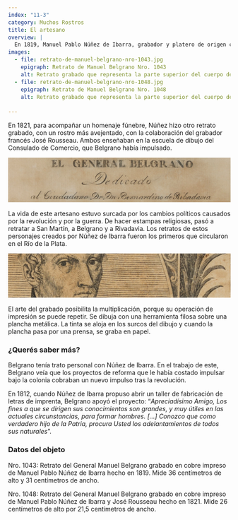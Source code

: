 ```yaml
---
index: "11-3"
category: Muchos Rostros
title: El artesano
overview: |
  En 1819, Manuel Pablo Núñez de Ibarra, grabador y platero de origen correntino, realizó un retrato grabado de Belgrano. Lo representó vestido como general sobre símbolos que representaban sus victorias militares.
images:
  - file: retrato-de-manuel-belgrano-nro-1043.jpg
    epigraph: Retrato de Manuel Belgrano Nro. 1043
    alt: Retrato grabado que representa la parte superior del cuerpo de Belgrano. Incluyen la cabeza, los hombros, el nacimiento de los brazos y el pecho. Porta su uniforme militar. 
  - file: retrato-de-manuel-belgrano-nro-1048.jpg
    epigraph: Retrato de Manuel Belgrano Nro. 1048
    alt: Retrato grabado que representa la parte superior del cuerpo de Belgrano. Incluyen la cabeza, los hombros, el nacimiento de los brazos y el pecho. Porta su uniforme militar.

---
```



En 1821, para acompañar un homenaje fúnebre, Núñez hizo otro retrato grabado, con un rostro más avejentado, con la colaboración del grabador francés José Rousseau. Ambos enseñaban en la escuela de dibujo del Consulado de Comercio, que Belgrano había impulsado.

![Detalle del objeto](./eje11-3-a.jpg)

La vida de este artesano estuvo surcada por los cambios políticos causados por la revolución y por la guerra. De hacer estampas religiosas, pasó a retratar a San Martín, a Belgrano y a Rivadavia. Los retratos de estos personajes creados por Núñez de Ibarra fueron los primeros que circularon en el Río de la Plata.

![Detalle del objeto](./eje11-3-b.jpg)

El arte del grabado posibilita la multiplicación, porque su operación de impresión se puede repetir. Se dibuja con una herramienta filosa sobre una plancha metálica. La tinta se aloja en los surcos del dibujo y cuando la plancha pasa por una prensa, se graba en papel.

### ¿Querés saber más?
Belgrano tenía trato personal con Núñez de Ibarra. En el trabajo de este, Belgrano veía que los proyectos de reforma que le había costado impulsar bajo la colonia cobraban un nuevo impulso tras la revolución.

En 1812, cuando Núñez de Ibarra propuso abrir un taller de fabricación de letras de imprenta, Belgrano apoyó el proyecto:
“*Apreciadísimo Amigo, Los fines a que se dirigen sus conocimientos son grandes, y muy útiles en las actuales circunstancias, para formar hombres. [...] Conozco que como verdadero hijo de la Patria, procura Usted los adelantamientos de todos sus naturales*”.

### Datos del objeto
Nro. 1043:
Retrato del General Manuel Belgrano grabado en cobre impreso de Manuel Pablo Núñez de Ibarra hecho en 1819. Mide 36 centímetros de alto y 31 centímetros de ancho.

Nro. 1048:
Retrato del General Manuel Belgrano grabado en cobre impreso de Manuel Pablo Núñez de Ibarra y José Rousseau hecho en 1821. Mide 26 centímetros de alto por 21,5 centímetros de ancho.


